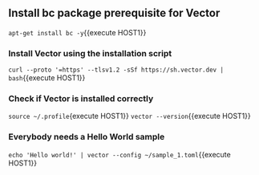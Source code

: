 ## Install bc package prerequisite for Vector
`apt-get install bc -y`{{execute HOST1}}
### Install Vector using the installation script

`curl --proto '=https' --tlsv1.2 -sSf https://sh.vector.dev | bash`{{execute HOST1}}

### Check if Vector is installed correctly

`source ~/.profile`{execute HOST1}}
`vector --version`{{execute HOST1}}

### Everybody needs a Hello World sample

`echo 'Hello world!' | vector --config ~/sample_1.toml`{{execute HOST1}}
